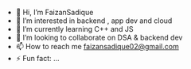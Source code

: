 - 👋 Hi, I’m FaizanSadique
- 👀 I’m interested in backend , app dev and cloud 
- 🌱 I’m currently learning C++ and JS
- 💞️ I’m looking to collaborate on DSA & backend dev
- 📫 How to reach me faizansadique02@gmail.com
- ⚡ Fun fact: ...

<!---
faizansadique02/faizansadique02 is a ✨ special ✨ repository because its `README.md` (this file) appears on your GitHub profile.
You can click the Preview link to take a look at your changes.
--->

